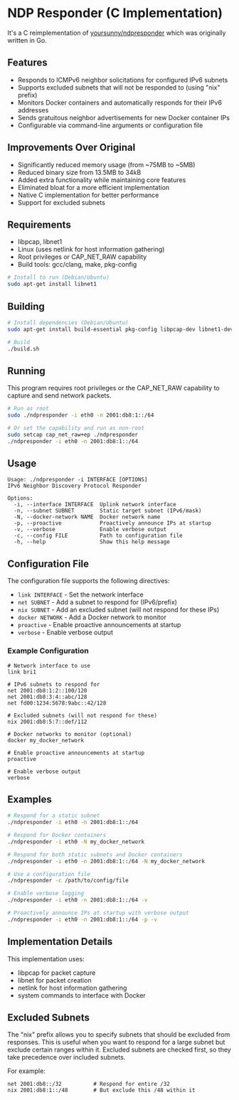 # NDP Responder (C Implementation)

It's a C reimplementation of [yoursunny/ndpresponder](https://github.com/yoursunny/ndpresponder) which was originally written in Go.

## Features

- Responds to ICMPv6 neighbor solicitations for configured IPv6 subnets
- Supports excluded subnets that will not be responded to (using "nix" prefix)
- Monitors Docker containers and automatically responds for their IPv6 addresses
- Sends gratuitous neighbor advertisements for new Docker container IPs
- Configurable via command-line arguments or configuration file

## Improvements Over Original

- Significantly reduced memory usage (from ~75MB to ~5MB)
- Reduced binary size from 13.5MB to 34kB
- Added extra functionality while maintaining core features
- Eliminated bloat for a more efficient implementation
- Native C implementation for better performance
- Support for excluded subnets

## Requirements

- libpcap, libnet1
- Linux (uses netlink for host information gathering)
- Root privileges or CAP_NET_RAW capability
- Build tools: gcc/clang, make, pkg-config

```bash
# Install to run (Debian/Ubuntu)
sudo apt-get install libnet1
```

## Building

```bash
# Install dependencies (Debian/Ubuntu)
sudo apt-get install build-essential pkg-config libpcap-dev libnet1-dev

# Build
./build.sh
```

## Running

This program requires root privileges or the CAP_NET_RAW capability to capture and send network packets.

```bash
# Run as root
sudo ./ndpresponder -i eth0 -n 2001:db8:1::/64

# Or set the capability and run as non-root
sudo setcap cap_net_raw+ep ./ndpresponder
./ndpresponder -i eth0 -n 2001:db8:1::/64
```

## Usage

```
Usage: ./ndpresponder -i INTERFACE [OPTIONS]
IPv6 Neighbor Discovery Protocol Responder

Options:
  -i, --interface INTERFACE  Uplink network interface
  -n, --subnet SUBNET        Static target subnet (IPv6/mask)
  -N, --docker-network NAME  Docker network name
  -p, --proactive            Proactively announce IPs at startup
  -v, --verbose              Enable verbose output
  -c, --config FILE          Path to configuration file
  -h, --help                 Show this help message
```

## Configuration File

The configuration file supports the following directives:

- `link INTERFACE` - Set the network interface
- `net SUBNET` - Add a subnet to respond for (IPv6/prefix)
- `nix SUBNET` - Add an excluded subnet (will not respond for these IPs)
- `docker NETWORK` - Add a Docker network to monitor
- `proactive` - Enable proactive announcements at startup
- `verbose` - Enable verbose output

### Example Configuration

```
# Network interface to use
link bri1

# IPv6 subnets to respond for
net 2001:db8:1:2::100/120
net 2001:db8:3:4::abc/128
net fd00:1234:5678:9abc::42/128

# Excluded subnets (will not respond for these)
nix 2001:db8:5:7::def/112

# Docker networks to monitor (optional)
docker my_docker_network

# Enable proactive announcements at startup
proactive

# Enable verbose output
verbose
```

## Examples

```bash
# Respond for a static subnet
./ndpresponder -i eth0 -n 2001:db8:1::/64

# Respond for Docker containers
./ndpresponder -i eth0 -N my_docker_network

# Respond for both static subnets and Docker containers
./ndpresponder -i eth0 -n 2001:db8:1::/64 -N my_docker_network

# Use a configuration file
./ndpresponder -c /path/to/config/file

# Enable verbose logging
./ndpresponder -i eth0 -n 2001:db8:1::/64 -v

# Proactively announce IPs at startup with verbose output
./ndpresponder -i eth0 -n 2001:db8:1::/64 -p -v
```

## Implementation Details

This implementation uses:
- libpcap for packet capture
- libnet for packet creation
- netlink for host information gathering
- system commands to interface with Docker

## Excluded Subnets

The "nix" prefix allows you to specify subnets that should be excluded from responses. This is useful when you want to respond for a large subnet but exclude certain ranges within it. Excluded subnets are checked first, so they take precedence over included subnets.

For example:
```
net 2001:db8::/32          # Respond for entire /32
nix 2001:db8:1::/48        # But exclude this /48 within it
```

